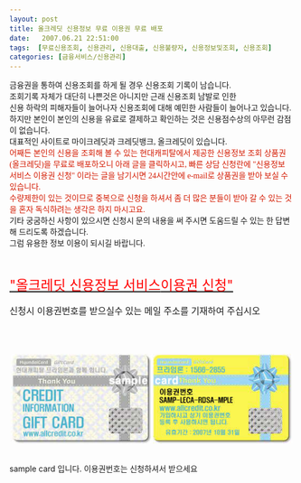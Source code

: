 ```yaml
---
layout: post
title: 올크레딧 신용정보 무료 이용권 무료 배포
date:   2007.06.21 22:51:00
tags:  [무료신용조회, 신용관리, 신용대출, 신용불량자, 신용정보및조회, 신용조회]
categories: [금융서비스/신용관리]
---
```


<p><span style="font-family: BatangChe;">금융권을 통하여 신용조회를 하게 될 경우 신용조회 기록이 남습니다.<br>조회기록 자체가 대단히 나쁜것은 아니지만 근래 신용조회 남발로 인한<br>신용 하락의 피해자들이 늘어나자 신용조회에 대해 예민한 사람들이 늘어나고 있습니다.<br>하지만 본인이 본인의 신용을 유료로 결제하고 확인하는 것은 신용점수상의 아무런 감점이 없습니다.<br>대표적인 사이트로 마이크레딧과 크레딧뱅크, 올크레딧이 있습니다.<br></span><span style='color: rgb(212, 26, 1); font-family: "BatangChe", " Serif";'>어째든 본인의 신용을 조회해 볼 수 있는 현대캐피탈에서 제공한 신용정보 조회 상품권(올크레딧)을 무료로 배포하오니 아래 글을 클릭하시고, 빠른 상담 신청란에 "신용정보 서비스 이용권 신청" 이라는 글을 남기시면 24시간안에 e-mail로 상품권을 받아 보실 수 있습니다.<br>수량제한이 있는 것이므로 중복으로 신청을 하셔서 좀 더 많은 분들이 받아 갈 수 있는 것을 혼자 독식하려는 생각은 하지 마시고요.<br></span><span style='font-family: "BatangChe", " Serif";'>기타 궁굼하신 사항이 있으시면 신청시 문의 내용을 써 주시면 도움드릴 수 있는 한 답변해 드리도록 하겠습니다.<br>그럼 유용한 정보 이용이 되시길 바랍니다.</span><br><br><span style="font-size: 18pt;"><br><span style="color: rgb(255, 0, 0);"><a href="https://search.leevra.com/search.leevra.com?q=%EC%98%AC%ED%81%AC%EB%A0%88%EB%94%A7%20%EC%9D%B4%EC%9A%A9%EA%B6%8C" target="_blank"><span style="color: rgb(255, 0, 0); font-size: 18pt;">"올크레딧 신용정보 서비스</span><span style="color: rgb(255, 0, 0); font-size: 18pt;">이용권 신청"</span></a></span></span> <br><br><span style="font-size: 12pt;">신청시 이용권번호를 받으실수 있는 메일 주소를 기재하여 주십시오</span><br><br><br><br></p><div class="imageblock center" style="text-align: center; clear: both;"><img width="500" height="158" style="height: auto; cursor: pointer; max-width: 100%;" alt="사용자 삽입 이미지" src="/images/2705BE425882378F2C.jpg"></div><p><br>sample card 입니다. 이용권번호는 신청하셔서 받으세요<br><br></p>